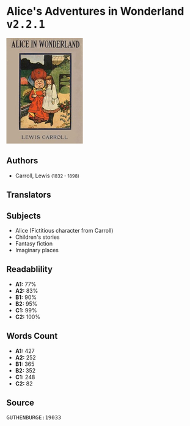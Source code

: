 # Alice's Adventures in Wonderland <kbd>v2.2.1</kbd>

![](./cover.medium.jpg "")

## Authors


 - Carroll, Lewis <small>(1832 - 1898)</small>

## Translators



## Subjects


 - Alice (Fictitious character from Carroll)
 - Children's stories
 - Fantasy fiction
 - Imaginary places

## Readablility


 - **A1:** 77%
 - **A2:** 83%
 - **B1:** 90%
 - **B2:** 95%
 - **C1:** 99%
 - **C2:** 100%

## Words Count


 - **A1:** 427
 - **A2:** 252
 - **B1:** 365
 - **B2:** 352
 - **C1:** 248
 - **C2:** 82

## Source


<kbd>GUTHENBURGE:19033</kbd>
